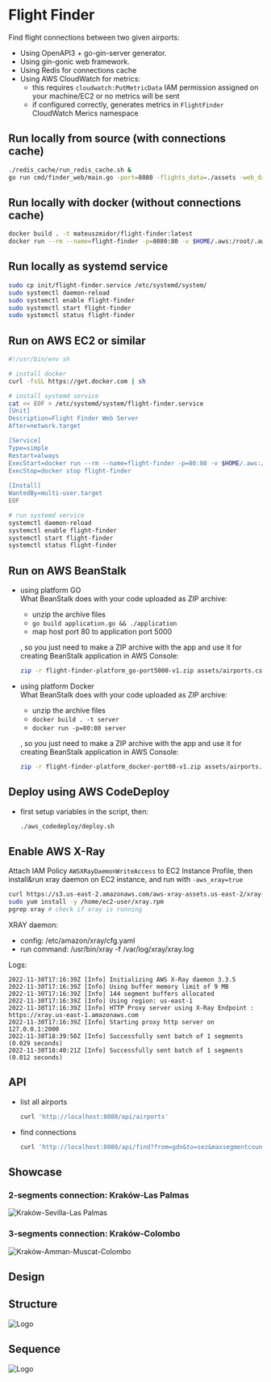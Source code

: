 # Flight Finder

Find flight connections between two given airports:  
- Using OpenAPI3 + go-gin-server generator.  
- Using gin-gonic web framework.   
- Using Redis for connections cache
- Using AWS CloudWatch for metrics:
  - this requires `cloudwatch:PutMetricData` IAM permission assigned on your machine/EC2 or no metrics will be sent
  - if configured correctly, generates metrics in `FlightFinder` CloudWatch Merics namespace

## Run locally from source (with connections cache)

```sh
./redis_cache/run_redis_cache.sh &  
go run cmd/finder_web/main.go -port=8080 -flights_data=./assets -web_data=./web -aws_region=us-east-1 -redis_addr=localhost:6379 -redis_pass=CACHE
```

## Run locally with docker (without connections cache)

```sh
docker build . -t mateuszmidor/flight-finder:latest
docker run --rm --name=flight-finder -p=8080:80 -v $HOME/.aws:/root/.aws mateuszmidor/flight-finder:latest
```

## Run locally as systemd service

```sh
sudo cp init/flight-finder.service /etc/systemd/system/
sudo systemctl daemon-reload 
sudo systemctl enable flight-finder
sudo systemctl start flight-finder
sudo systemctl status flight-finder
```

## Run on AWS EC2 or similar

```sh
#!/usr/bin/env sh

# install docker
curl -fsSL https://get.docker.com | sh

# install systemd service
cat << EOF > /etc/systemd/system/flight-finder.service
[Unit] 
Description=Flight Finder Web Server 
After=network.target 

[Service] 
Type=simple 
Restart=always  
ExecStart=docker run --rm --name=flight-finder -p=80:80 -v $HOME/.aws:/root/.aws mateuszmidor/flight-finder:latest
ExecStop=docker stop flight-finder 
                                   
[Install] 
WantedBy=multi-user.target
EOF

# run systemd service
systemctl daemon-reload    
systemctl enable flight-finder
systemctl start flight-finder
systemctl status flight-finder
```

## Run on AWS BeanStalk

- using platform GO  
    What BeanStalk does with your code uploaded as ZIP archive:
    - unzip the archive files
    - `go build application.go && ./application`
    - map host port 80 to application port 5000

    , so you just need to make a ZIP archive with the app and use it for creating BeanStalk application in AWS Console:

    ```sh
    zip -r flight-finder-platform_go-port5000-v1.zip assets/airports.csv.gz assets/nations.csv.gz assets/segments.csv.gz go.mod go.sum web/ pkg/ cmd/ application.go
    ```
- using platform Docker  
    What BeanStalk does with your code uploaded as ZIP archive:
    - unzip the archive files
    - `docker build . -t server`
    - `docker run -p=80:80 server`

    , so you just need to make a ZIP archive with the app and use it for creating BeanStalk application in AWS Console:
    ```sh
    zip -r flight-finder-platform_docker-port80-v1.zip assets/airports.csv.gz assets/nations.csv.gz assets/segments.csv.gz go.mod go.sum web/ scripts/ api/ pkg/ cmd/ Dockerfile
    ``` 

## Deploy using AWS CodeDeploy

- first setup variables in the script, then:
    ```sh
    ./aws_codedeploy/deploy.sh
    ```


## Enable AWS X-Ray

Attach IAM Policy `AWSXRayDaemonWriteAccess` to EC2 Instance Profile, then install&run xray daemon on EC2 instance, and run with `-aws_xray=true`

```sh
curl https://s3.us-east-2.amazonaws.com/aws-xray-assets.us-east-2/xray-daemon/aws-xray-daemon-3.x.rpm -o /home/ec2-user/xray.rpm
sudo yum install -y /home/ec2-user/xray.rpm
pgrep xray # check if xray is running
```
XRAY daemon:
- config: /etc/amazon/xray/cfg.yaml
- run command: /usr/bin/xray -f /var/log/xray/xray.log


Logs:
```log
2022-11-30T17:16:39Z [Info] Initializing AWS X-Ray daemon 3.3.5
2022-11-30T17:16:39Z [Info] Using buffer memory limit of 9 MB
2022-11-30T17:16:39Z [Info] 144 segment buffers allocated
2022-11-30T17:16:39Z [Info] Using region: us-east-1
2022-11-30T17:16:39Z [Info] HTTP Proxy server using X-Ray Endpoint : https://xray.us-east-1.amazonaws.com
2022-11-30T17:16:39Z [Info] Starting proxy http server on 127.0.0.1:2000
2022-11-30T18:39:50Z [Info] Successfully sent batch of 1 segments (0.029 seconds)
2022-11-30T18:40:21Z [Info] Successfully sent batch of 1 segments (0.012 seconds)
```


## API

- list all airports
    ```sh
    curl 'http://localhost:8080/api/airports'
    ```

- find connections
    ```sh 
    curl 'http://localhost:8080/api/find?from=gdn&to=sez&maxsegmentcount=2'
    ```

## Showcase

### 2-segments connection: Kraków-Las Palmas

![Kraków-Sevilla-Las Palmas](./website/krk-svq-lpa.png)

### 3-segments connection: Kraków-Colombo

![Kraków-Amman-Muscat-Colombo](./website/krk-amm-mct-cmb.png)


## Design

## Structure

![Logo](website/structure.png)

## Sequence

![Logo](website/sequence.png)